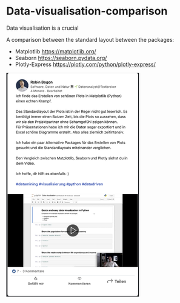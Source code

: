 # Data-visualisation-comparison

Data visualisation is a crucial 

A comparison between the standard layout between the packages:
- Matplotlib https://matplotlib.org/
- Seaborn https://seaborn.pydata.org/
- Plotly-Express https://plotly.com/python/plotly-express/


<img src="images/video.png" width="350"/>
